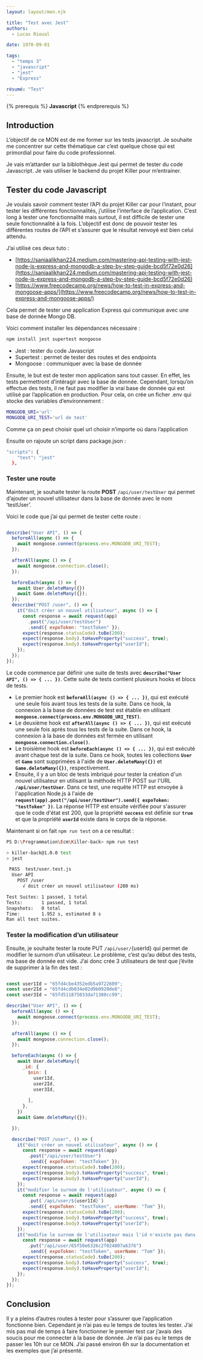 ```yaml
---
layout: layout/mon.njk

title: "Test avec Jest"
authors:
  - Lucas Rioual

date: 1970-09-01

tags: 
  - "temps 3"
  - "javascript"
  - "jest"
  - "Express"

résumé: "Test"
---
```



{% prerequis %}
**Javascript**
{% endprerequis %}



## Introduction

L’objectif de ce MON est de me former sur les tests javascript.  Je souhaite me concentrer sur cette thématique car c’est quelque chose qui est primordial pour faire du code professionnel. 

Je vais m’attarder sur la biblothèque Jest qui permet de tester du code Javascript. Je vais utiliser le backend du projet Killer pour m’entrainer.

## Tester du code Javascript

Je voulais savoir comment tester l’API du projet Killer car pour l’instant, pour tester les différentes fonctionnalités, j’utilise l’interface de l’application. C’est long à tester une fonctionnalité mais surtout, il est difficile de tester une seule fonctionnalité à la fois. 
L’objectif est donc de pouvoir tester les différentes routes de l’API et s’assurer que le résultat renvoyé est bien celui attendu.

J’ai utilisé ces deux tuto :

- [https://saniaalikhan224.medium.com/mastering-api-testing-with-jest-node-js-express-and-mongodb-a-step-by-step-guide-bcd5f72e0d26](https://saniaalikhan224.medium.com/mastering-api-testing-with-jest-node-js-express-and-mongodb-a-step-by-step-guide-bcd5f72e0d26)
- [https://www.freecodecamp.org/news/how-to-test-in-express-and-mongoose-apps/](https://www.freecodecamp.org/news/how-to-test-in-express-and-mongoose-apps/)

Cela permet de tester une application Express qui communique avec une base de donnée Mongo DB.

Voici comment installer les dépendances nécessaire :

 

```bash
npm install jest supertest mongoose
```

- Jest : tester du code Javascript
- Supertest : permet de tester des routes et des endpoints
- Mongoose : communiquer avec la base de donnée

Ensuite, le but est de tester mon application sans tout casser. En effet, les tests permettront d’intéragir avec la base de donnée. Cependant, lorsqu’on effectue des tests, il ne faut pas modifier la vrai base de donnée qui est utilisé par l’application en production.
Pour cela, on crée un ficher .env qui stocke des variables d’environnement :

```bash
MONGODB_URI='url'
MONGODB_URI_TEST='url de test'
```

Comme ça on peut choisir quel url choisir n’importe où dans l’application

Ensuite on rajoute un script dans package.json :

```bash
"scripts": {
    "test": "jest"
  },
```

### Tester une route

Maintenant, je souhaite tester la route **POST** `/api/user/testUser`  qui permet d’ajouter un nouvel utilisateur dans la base de donnée avec le nom ‘testUser’.

Voici le code que j’ai qui permet de tester cette route : 

```jsx

describe("User API", () => {
  beforeAll(async () => {
    await mongoose.connect(process.env.MONGODB_URI_TEST);
  });

  afterAll(async () => {
    await mongoose.connection.close();
  });

  beforeEach(async () => {
    await User.deleteMany({})
    await Game.deleteMany({});
  });
  describe("POST /user", () => {
    it("doit créer un nouvel utilisateur", async () => {
      const response = await request(app)
        .post("/api/user/testUser")
        .send({ expoToken: "testToken" });
      expect(response.statusCode).toBe(200);
      expect(response.body).toHaveProperty("success", true);
      expect(response.body).toHaveProperty("userId");
    });
  });
});

```

Le code commence par définir une suite de tests avec **`describe("User API", () => { ... })`**. Cette suite de tests contient plusieurs hooks et blocs de tests.

- Le premier hook est **`beforeAll(async () => { ... })`**, qui est exécuté une seule fois avant tous les tests de la suite. Dans ce hook, la connexion à la base de données de test est établie en utilisant **`mongoose.connect(process.env.MONGODB_URI_TEST)`**.
- Le deuxième hook est **`afterAll(async () => { ... })`**, qui est exécuté une seule fois après tous les tests de la suite. Dans ce hook, la connexion à la base de données est fermée en utilisant **`mongoose.connection.close()`**.
- Le troisième hook est **`beforeEach(async () => { ... })`**, qui est exécuté avant chaque test de la suite. Dans ce hook, toutes les collections **`User`** et **`Game`** sont supprimées à l'aide de **`User.deleteMany({})`** et **`Game.deleteMany({})`**, respectivement.
- Ensuite, il y a un bloc de tests imbriqué pour tester la création d'un nouvel utilisateur en utilisant la méthode HTTP POST sur l'URL **`/api/user/testUser`**. Dans ce test, une requête HTTP est envoyée à l'application Node.js à l'aide de **`request(app).post("/api/user/testUser").send({ expoToken: "testToken" })`**. La réponse HTTP est ensuite vérifiée pour s'assurer que le code d'état est 200, que la propriété **`success`** est définie sur **`true`** et que la propriété **`userId`** existe dans le corps de la réponse.

Maintenant si on fait `npm run test`  on a ce resultat :

```bash
PS D:\Programmation\Ecm\Killer-back> npm run test

> killer-back@1.0.0 test
> jest

 PASS  test/user.test.js
  User API
    POST /user
      √ doit créer un nouvel utilisateur (280 ms)

Test Suites: 1 passed, 1 total
Tests:       1 passed, 1 total
Snapshots:   0 total
Time:        1.952 s, estimated 8 s
Ran all test suites.
```

### Tester la modification d’un utilisateur

Ensuite, je souhaite tester la route PUT `/api/user/`{userId}  qui permet de modifier le surnom d’un utilisateur. Le problème, c’est qu’au début des tests, ma base de donnée est vide. J’ai donc crée 3 utilisateurs de test que j’évite de supprimer à la fin des test :

```jsx

const user1Id = "65fd4cbe4352edb5a9722609";
const user2Id = "65fd4cdb034e02d9b0920de8";
const user3Id = "65fd511875033da71380cc99";

describe("User API", () => {
  beforeAll(async () => {
    await mongoose.connect(process.env.MONGODB_URI_TEST);
  });

  afterAll(async () => {
    await mongoose.connection.close();
  });

  beforeEach(async () => {
    await User.deleteMany({
      _id: {
        $nin: [
          user1Id,
          user2Id,
          user3Id,
          
        ],
      },
    })
    await Game.deleteMany({});

  });

  describe("POST /user", () => {
    it("doit créer un nouvel utilisateur", async () => {
      const response = await request(app)
        .post("/api/user/testUser")
        .send({ expoToken: "testToken" });
      expect(response.statusCode).toBe(200);
      expect(response.body).toHaveProperty("success", true);
      expect(response.body).toHaveProperty("userId");
    });
    it("modifier le surnom de l'utilisateur", async () => {
      const response = await request(app)
        .put(`/api/user/${user1Id}`)
        .send({ expoToken: "testToken", userName: "Tom" });
      expect(response.statusCode).toBe(200);
      expect(response.body).toHaveProperty("success", true);
      expect(response.body).toHaveProperty("userId");
    });
    it("modifie le surnom de l'utilisateur mais l'id n'existe pas dans la base de donnée", async () => {
      const response = await request(app)
        .put("/api/user/65f58e6326c2f024807a6376")
        .send({ expoToken: "testToken", userName: "Tom" });
      expect(response.statusCode).toBe(200);
      expect(response.body).toHaveProperty("success", true);
      expect(response.body).toHaveProperty("userId");
    });
  });
});
```

## Conclusion

Il y a pleins d’autres routes à tester pour s’assurer que l’application fonctionne bien. Cependant je n’ai pas eu le temps de toutes les tester. J’ai mis pas mal de temps à faire fonctionner le premier test car j’avais des soucis pour me connecter à la base de donnée. Je n’ai pas eu le temps de passer les 10h sur ce MON. J’ai passé environ 6h sur la documentation et les exemples que j’ai présenté.



